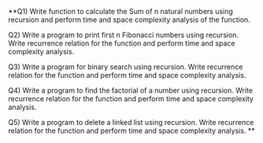**Q1) Write function to calculate the Sum of n natural numbers using recursion and perform time and space complexity analysis of the function.

Q2) Write a program to print first n Fibonacci numbers using recursion. Write recurrence relation for the function and perform time and space complexity analysis.

Q3) Write a program for binary search using recursion. Write recurrence relation for the function and perform time and space complexity analysis.

Q4) Write a program to find the factorial of a number using recursion. Write recurrence relation for the function and perform time and space complexity analysis.

Q5) Write a program to delete a linked list using recursion. Write recurrence relation for the function and perform time and space complexity analysis. **
